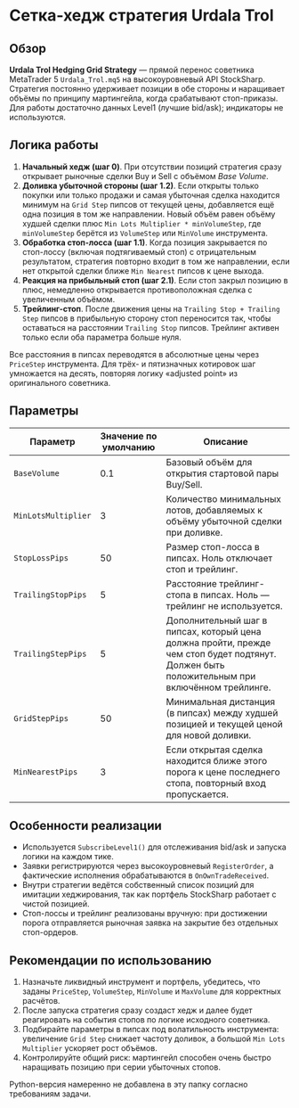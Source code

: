 # Сетка-хедж стратегия Urdala Trol

## Обзор
**Urdala Trol Hedging Grid Strategy** — прямой перенос советника MetaTrader 5 `Urdala_Trol.mq5` на высокоуровневый API StockSharp. Стратегия постоянно удерживает позиции в обе стороны и наращивает объёмы по принципу мартингейла, когда срабатывают стоп-приказы. Для работы достаточно данных Level1 (лучшие bid/ask); индикаторы не используются.

## Логика работы
1. **Начальный хедж (шаг 0)**. При отсутствии позиций стратегия сразу открывает рыночные сделки Buy и Sell с объёмом *Base Volume*.
2. **Доливка убыточной стороны (шаг 1.2)**. Если открыты только покупки или только продажи и самая убыточная сделка находится минимум на `Grid Step` пипсов от текущей цены, добавляется ещё одна позиция в том же направлении. Новый объём равен объёму худшей сделки плюс `Min Lots Multiplier * minVolumeStep`, где `minVolumeStep` берётся из `VolumeStep` или `MinVolume` инструмента.
3. **Обработка стоп-лосса (шаг 1.1)**. Когда позиция закрывается по стоп-лоссу (включая подтягиваемый стоп) с отрицательным результатом, стратегия повторно входит в том же направлении, если нет открытой сделки ближе `Min Nearest` пипсов к цене выхода.
4. **Реакция на прибыльный стоп (шаг 2.1)**. Если стоп закрыл позицию в плюс, немедленно открывается противоположная сделка с увеличенным объёмом.
5. **Трейлинг-стоп**. После движения цены на `Trailing Stop + Trailing Step` пипсов в прибыльную сторону стоп переносится так, чтобы оставаться на расстоянии `Trailing Stop` пипсов. Трейлинг активен только если оба параметра больше нуля.

Все расстояния в пипсах переводятся в абсолютные цены через `PriceStep` инструмента. Для трёх- и пятизначных котировок шаг умножается на десять, повторяя логику «adjusted point» из оригинального советника.

## Параметры
| Параметр | Значение по умолчанию | Описание |
|----------|------------------------|----------|
| `BaseVolume` | 0.1 | Базовый объём для открытия стартовой пары Buy/Sell. |
| `MinLotsMultiplier` | 3 | Количество минимальных лотов, добавляемых к объёму убыточной сделки при доливке. |
| `StopLossPips` | 50 | Размер стоп-лосса в пипсах. Ноль отключает стоп и трейлинг. |
| `TrailingStopPips` | 5 | Расстояние трейлинг-стопа в пипсах. Ноль — трейлинг не используется. |
| `TrailingStepPips` | 5 | Дополнительный шаг в пипсах, который цена должна пройти, прежде чем стоп будет подтянут. Должен быть положительным при включённом трейлинге. |
| `GridStepPips` | 50 | Минимальная дистанция (в пипсах) между худшей позицией и текущей ценой для новой доливки. |
| `MinNearestPips` | 3 | Если открытая сделка находится ближе этого порога к цене последнего стопа, повторный вход пропускается. |

## Особенности реализации
- Используется `SubscribeLevel1()` для отслеживания bid/ask и запуска логики на каждом тике.
- Заявки регистрируются через высокоуровневый `RegisterOrder`, а фактические исполнения обрабатываются в `OnOwnTradeReceived`.
- Внутри стратегии ведётся собственный список позиций для имитации хеджирования, так как портфель StockSharp работает с чистой позицией.
- Стоп-лоссы и трейлинг реализованы вручную: при достижении порога отправляется рыночная заявка на закрытие без отдельных стоп-ордеров.

## Рекомендации по использованию
1. Назначьте ликвидный инструмент и портфель, убедитесь, что заданы `PriceStep`, `VolumeStep`, `MinVolume` и `MaxVolume` для корректных расчётов.
2. После запуска стратегия сразу создаст хедж и далее будет реагировать на события стопов по логике исходного советника.
3. Подбирайте параметры в пипсах под волатильность инструмента: увеличение `Grid Step` снижает частоту доливок, а большой `Min Lots Multiplier` ускоряет рост объёмов.
4. Контролируйте общий риск: мартингейл способен очень быстро наращивать позицию при серии убыточных стопов.

Python-версия намеренно не добавлена в эту папку согласно требованиям задачи.
